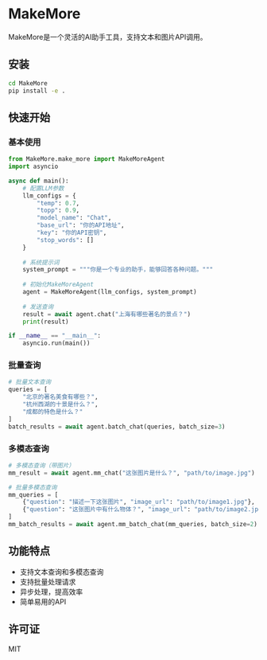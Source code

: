 # MakeMore

MakeMore是一个灵活的AI助手工具，支持文本和图片API调用。

## 安装


```bash
cd MakeMore
pip install -e .
```

## 快速开始

### 基本使用

```python
from MakeMore.make_more import MakeMoreAgent
import asyncio

async def main():
    # 配置LLM参数
    llm_configs = {
        "temp": 0.7,
        "topp": 0.9,
        "model_name": "Chat",
        "base_url": "你的API地址",
        "key": "你的API密钥",
        "stop_words": []
    }
    
    # 系统提示词
    system_prompt = """你是一个专业的助手，能够回答各种问题。"""
    
    # 初始化MakeMoreAgent
    agent = MakeMoreAgent(llm_configs, system_prompt)
    
    # 发送查询
    result = await agent.chat("上海有哪些著名的景点？")
    print(result)

if __name__ == "__main__":
    asyncio.run(main())
```

### 批量查询

```python
# 批量文本查询
queries = [
    "北京的著名美食有哪些？",
    "杭州西湖的十景是什么？",
    "成都的特色是什么？"
]
batch_results = await agent.batch_chat(queries, batch_size=3)
```

### 多模态查询

```python
# 多模态查询（带图片）
mm_result = await agent.mm_chat("这张图片是什么？", "path/to/image.jpg")

# 批量多模态查询
mm_queries = [
    {"question": "描述一下这张图片", "image_url": "path/to/image1.jpg"},
    {"question": "这张图片中有什么物体？", "image_url": "path/to/image2.jpg"}
]
mm_batch_results = await agent.mm_batch_chat(mm_queries, batch_size=2)
```

## 功能特点

- 支持文本查询和多模态查询
- 支持批量处理请求
- 异步处理，提高效率
- 简单易用的API

## 许可证

MIT 
